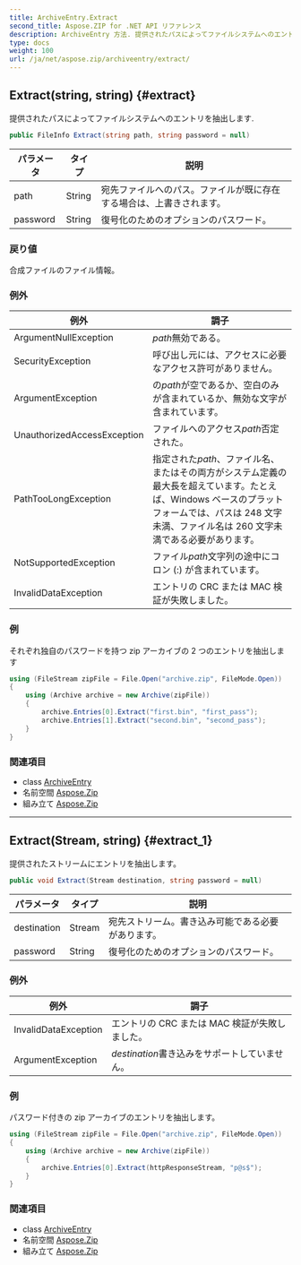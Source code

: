 ```yaml
---
title: ArchiveEntry.Extract
second_title: Aspose.ZIP for .NET API リファレンス
description: ArchiveEntry 方法. 提供されたパスによってファイルシステムへのエントリを抽出します.
type: docs
weight: 100
url: /ja/net/aspose.zip/archiveentry/extract/
---
```

## Extract(string, string) {#extract}

提供されたパスによってファイルシステムへのエントリを抽出します.

```csharp
public FileInfo Extract(string path, string password = null)
```

| パラメータ | タイプ | 説明 |
| --- | --- | --- |
| path | String | 宛先ファイルへのパス。ファイルが既に存在する場合は、上書きされます。 |
| password | String | 復号化のためのオプションのパスワード。 |

### 戻り値

合成ファイルのファイル情報。

### 例外

| 例外 | 調子 |
| --- | --- |
| ArgumentNullException | *path*無効である。 |
| SecurityException | 呼び出し元には、アクセスに必要なアクセス許可がありません。 |
| ArgumentException | の*path*が空であるか、空白のみが含まれているか、無効な文字が含まれています。 |
| UnauthorizedAccessException | ファイルへのアクセス*path*否定された。 |
| PathTooLongException | 指定された*path*、ファイル名、またはその両方がシステム定義の最大長を超えています。たとえば、Windows ベースのプラットフォームでは、パスは 248 文字未満、ファイル名は 260 文字未満である必要があります。 |
| NotSupportedException | ファイル*path*文字列の途中にコロン (:) が含まれています。 |
| InvalidDataException | エントリの CRC または MAC 検証が失敗しました。 |

### 例

それぞれ独自のパスワードを持つ zip アーカイブの 2 つのエントリを抽出します

```csharp
using (FileStream zipFile = File.Open("archive.zip", FileMode.Open))
{
    using (Archive archive = new Archive(zipFile))
    {
        archive.Entries[0].Extract("first.bin", "first_pass");
        archive.Entries[1].Extract("second.bin", "second_pass");
    }
}
```

### 関連項目

* class [ArchiveEntry](../)
* 名前空間 [Aspose.Zip](../../archiveentry/)
* 組み立て [Aspose.Zip](../../../)

---

## Extract(Stream, string) {#extract_1}

提供されたストリームにエントリを抽出します。

```csharp
public void Extract(Stream destination, string password = null)
```

| パラメータ | タイプ | 説明 |
| --- | --- | --- |
| destination | Stream | 宛先ストリーム。書き込み可能である必要があります。 |
| password | String | 復号化のためのオプションのパスワード。 |

### 例外

| 例外 | 調子 |
| --- | --- |
| InvalidDataException | エントリの CRC または MAC 検証が失敗しました。 |
| ArgumentException | *destination*書き込みをサポートしていません。 |

### 例

パスワード付きの zip アーカイブのエントリを抽出します。

```csharp
using (FileStream zipFile = File.Open("archive.zip", FileMode.Open))
{
    using (Archive archive = new Archive(zipFile))
    {
        archive.Entries[0].Extract(httpResponseStream, "p@s$");
    }
}
```

### 関連項目

* class [ArchiveEntry](../)
* 名前空間 [Aspose.Zip](../../archiveentry/)
* 組み立て [Aspose.Zip](../../../)


